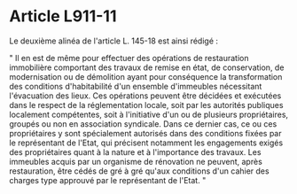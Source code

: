 # Article L911-11

Le deuxième alinéa de l'article L. 145-18 est ainsi rédigé :

" Il en est de même pour effectuer des opérations de restauration immobilière comportant des travaux de remise en état, de conservation, de modernisation ou de démolition ayant pour conséquence la transformation des conditions d'habitabilité d'un ensemble d'immeubles nécessitant l'évacuation des lieux. Ces opérations peuvent être décidées et exécutées dans le respect de la réglementation locale, soit par les autorités publiques localement compétentes, soit à l'initiative d'un ou de plusieurs propriétaires, groupés ou non en association syndicale. Dans ce dernier cas, ce ou ces propriétaires y sont spécialement autorisés dans des conditions fixées par le représentant de l'Etat, qui précisent notamment les engagements exigés des propriétaires quant à la nature et à l'importance des travaux. Les immeubles acquis par un organisme de rénovation ne peuvent, après restauration, être cédés de gré à gré qu'aux conditions d'un cahier des charges type approuvé par le représentant de l'Etat. "
